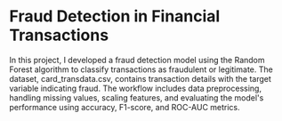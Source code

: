 # Fraud Detection in Financial Transactions

In this project, I developed a fraud detection model using the Random Forest algorithm to classify transactions as fraudulent or legitimate.
The dataset, card_transdata.csv, contains transaction details with the target variable indicating fraud.
The workflow includes data preprocessing, handling missing values, scaling features, and evaluating the model's performance using accuracy, F1-score, and ROC-AUC metrics.
